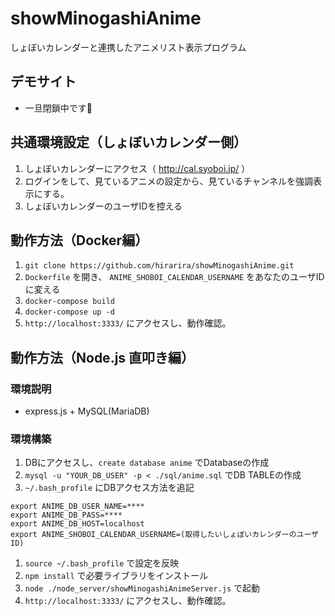 # showMinogashiAnime
しょぼいカレンダーと連携したアニメリスト表示プログラム  

## デモサイト
 * 一旦閉鎖中です🙇

## 共通環境設定（しょぼいカレンダー側）
  1. しょぼいカレンダーにアクセス（ http://cal.syoboi.jp/ ）
  1. ログインをして、見ているアニメの設定から、見ているチャンネルを強調表示にする。
  1. しょぼいカレンダーのユーザIDを控える

## 動作方法（Docker編）
  1. `git clone https://github.com/hirarira/showMinogashiAnime.git`
  1. `Dockerfile` を開き、 `ANIME_SHOBOI_CALENDAR_USERNAME` をあなたのユーザIDに変える
  1. `docker-compose build`
  1. `docker-compose up -d`
  1. `http://localhost:3333/` にアクセスし、動作確認。

## 動作方法（Node.js 直叩き編）
### 環境説明
  * express.js + MySQL(MariaDB)

### 環境構築
  1. DBにアクセスし、`create database anime` でDatabaseの作成
  1. `mysql -u "YOUR_DB_USER" -p < ./sql/anime.sql` でDB TABLEの作成
  1. `~/.bash_profile` にDBアクセス方法を追記

  ```
  export ANIME_DB_USER_NAME=****
  export ANIME_DB_PASS=****
  export ANIME_DB_HOST=localhost
  export ANIME_SHOBOI_CALENDAR_USERNAME=(取得したいしょぼいカレンダーのユーザID)
  ```

  1. `source ~/.bash_profile` で設定を反映
  1. `npm install` で必要ライブラリをインストール
  1. `node ./node_server/showMinogashiAnimeServer.js` で起動
  1. `http://localhost:3333/` にアクセスし、動作確認。
